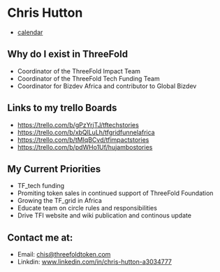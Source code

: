 
# Chris Hutton

- [calendar](https://calendar.google.com/calendar/r/week/2018/7/18?pli=1)

## Why do I exist in ThreeFold
- Coordinator of the ThreeFold Impact Team
- Coordinator of the ThreeFold Tech Funding Team
- Coordinator for Bizdev Africa and contributor to Global Bizdev

## Links to my trello Boards
- https://trello.com/b/gPzYrjTJ/tftechstories 
- https://trello.com/b/xbQlLuLh/tfgridfunnelafrica
- https://trello.com/b/tMIqBCvd/tfimpactstories
- https://trello.com/b/pdWHo1Uf/hujambostories

## My Current Priorities
- TF_tech funding
- Promiting token sales in continued support of ThreeFold Foundation
- Growing the TF_grid in Africa 
- Educate team on circle rules and responsibilities
- Drive TFI website and wiki publication and continous update

## Contact me at:

- Email: chis@threefoldtoken.com
- Linkdin: www.linkedin.com/in/chris-hutton-a3034777

